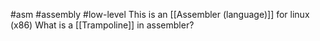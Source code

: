#asm #assembly #low-level 
This is an [[Assembler (language)]] for linux (x86)
What is a [[Trampoline]] in assembler?